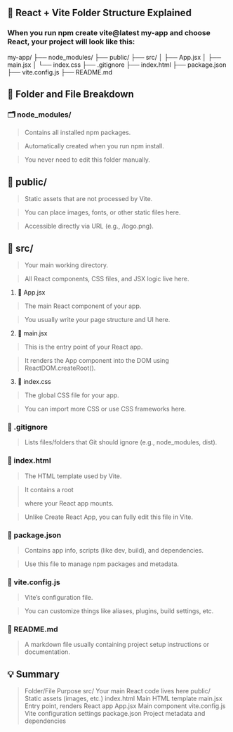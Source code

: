 ## 📁 React + Vite Folder Structure Explained

### When you run npm create vite@latest my-app and choose React, your project will look like this:


my-app/
├── node_modules/
├── public/
├── src/
│   ├── App.jsx
│   ├── main.jsx
│   └── index.css
├── .gitignore
├── index.html
├── package.json
├── vite.config.js
├── README.md


## 📂 Folder and File Breakdown

### 🗂️ node_modules/

> Contains all installed npm packages.

> Automatically created when you run npm install.

> You never need to edit this folder manually.

## 📂 public/

> Static assets that are not processed by Vite.

> You can place images, fonts, or other static files here.

> Accessible directly via URL (e.g., /logo.png).

## 📂 src/

> Your main working directory.

> All React components, CSS files, and JSX logic live here.

1. 📄 App.jsx

> The main React component of your app.

> You usually write your page structure and UI here.

2. 📄 main.jsx

> This is the entry point of your React app.

> It renders the App component into the DOM using ReactDOM.createRoot().

3. 📄 index.css

> The global CSS file for your app.

> You can import more CSS or use CSS frameworks here.

### 📄 .gitignore

> Lists files/folders that Git should ignore (e.g., node_modules, dist).

### 📄 index.html

> The HTML template used by Vite.

> It contains a root <div id="root"></div> where your React app mounts.

> Unlike Create React App, you can fully edit this file in Vite.

### 📄 package.json

> Contains app info, scripts (like dev, build), and dependencies.

> Use this file to manage npm packages and metadata.

### 📄 vite.config.js

> Vite’s configuration file.

> You can customize things like aliases, plugins, build settings, etc.

### 📄 README.md

> A markdown file usually containing project setup instructions or documentation.

## 💡 Summary

> Folder/File	Purpose
> src/	Your main React code lives here
> public/	Static assets (images, etc.)
> index.html	Main HTML template
> main.jsx	Entry point, renders React app
> App.jsx	Main component
> vite.config.js	Vite configuration settings
> package.json	Project metadata and dependencies